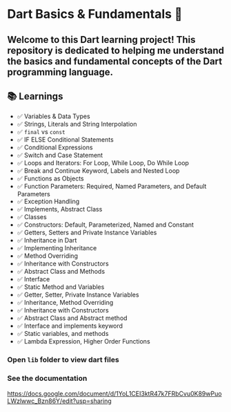 # Dart Basics & Fundamentals 🚀

Welcome to this Dart learning project! This repository is dedicated to helping me understand the **basics** and **fundamental concepts** of the Dart programming language. 
---

## 📚 Learnings

- ✅ Variables & Data Types
- ✅ Strings, Literals and String Interpolation
- ✅ `final` vs `const`
- ✅ IF ELSE Conditional Statements
- ✅ Conditional Expressions
- ✅ Switch and Case Statement
- ✅ Loops and Iterators: For Loop, While Loop, Do While Loop
- ✅ Break and Continue Keyword, Labels and Nested Loop
- ✅ Functions as Objects
- ✅ Function Parameters: Required, Named Parameters, and Default Parameters
- ✅ Exception Handling
- ✅ Implements, Abstract Class
- ✅ Classes
- ✅ Constructors: Default, Parameterized, Named and Constant
- ✅ Getters, Setters and Private Instance Variables
- ✅ Inheritance in Dart
- ✅ Implementing Inheritance
- ✅ Method Overriding
- ✅ Inheritance with Constructors
- ✅ Abstract Class and Methods
- ✅ Interface
- ✅ Static Method and Variables
- ✅ Getter, Setter, Private Instance Variables
- ✅ Inheritance, Method Overriding
- ✅ Inheritance with Constructors
- ✅ Abstract Class and Abstract method
- ✅ Interface and implements keyword
- ✅ Static variables, and methods
- ✅ Lambda Expression, Higher Order Functions


### Open `lib` folder to view dart files


### See the documentation

https://docs.google.com/document/d/1YoL1CEI3ktR47k7FRbCvu0K89wPuoLWzlwwc_Bzn86Y/edit?usp=sharing
